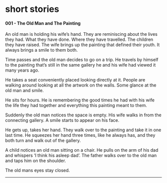 <h1> short stories </h1>

<h4> 001 - The Old Man and The Painting </h4>

 <p>An old man is holding his wife’s hand. 
They are reminiscing about the lives they had. What they have done. Where they have travelled. The children they have raised. 
The wife brings up the painting that defined their youth. It always brings a smile to them both.</p>

<p>Time passes and the old man decides to go on a trip. He travels by himself to the painting that’s still in the same gallery he and his wife had viewed it many years ago. </p>

<p>He takes a seat conveniently placed looking directly at it. People are walking around looking at all the artwork on the walls. Some glance at the old man and smile.  </p>

<p>He sits for hours. He is remembering the good times he had with his wife the life they had together and everything this painting meant to them.</p>

<p>Suddenly the old man notices the space is empty. His wife walks in from the connecting gallery. A smile starts to appear on his face. </p>

<p>He gets up, takes her hand. They walk over to the painting and take it in one last time. He squeezes her hand three times, like he always has, and they both turn and walk out of the gallery. </p>

<p>A child notices an old man sitting on a chair. He pulls on the arm of his dad and whispers ‘I think his asleep dad’.
The father walks over to the old man and taps him on the shoulder. </p>

<p>The old mans eyes stay closed.</p>

---

